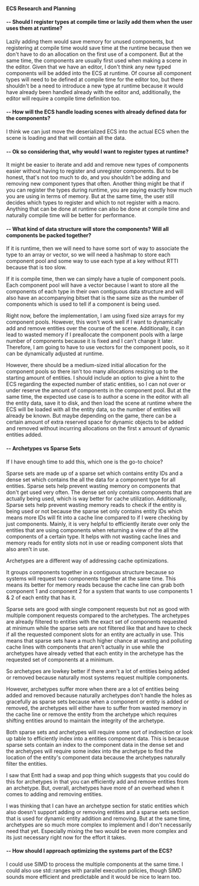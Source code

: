 #### ECS Research and Planning

#### -- Should I register types at compile time or lazily add them when the user uses them at runtime?

Lazily adding them would save memory for unused components, but registering at compile time
would save time at the runtime because then we don't have to do an allocation on the first use
of a component. But at the same time, the components are usually first used when making a scene
in the editor. Given that we have an editor, I don't think any new typed components will be added 
into the ECS at runtime. Of course all component types will need to be defined at compile time for
the editor too, but there shouldn't be a need to introduce a new type at runtime because
it would have already been handled already with the editor and, additionally, the editor will require
a compile time definition too.

#### -- How will the ECS handle loading scenes with already defined data for the components?
 
I think we can just move the deserialized ECS into the actual ECS when the scene is loading and that
will contain all the data.



#### -- Ok so considering that, why would I want to register types at runtime?

It might be easier to iterate and add and remove new types of components easier without having to register
and unregister components. But to be honest, that's not too much to do, and you shouldn't be adding and removing
new component types that often. Another thing might be that if you can register the types during runtime,
you are paying exactly how much you are using in terms of memory. But at the same time, the user still decides
which types to register and which to not register with a macro. Anything that can be done at runtime can also 
be done at compile time and naturally compile time will be better for performance.

#### -- What kind of data structure will store the components? Will all components be packed together?


If it is runtime, then we will need to have some sort of way to associate the type to an array or vector, so we will need
a hashmap to store each component pool and some way to use each type at a key without RTTI because that is too slow.

If it is compile time, then we can simply have a tuple of component pools. Each component pool will have a vector because
I want to store all the components of each type in their own contiguous data structure and will also have an accompanying
bitset that is the same size as the number of components which is used to tell if a component is being used.

Right now, before the implementation, I am using fixed size arrays for my component pools. However, this won't work well
if I want to dynamically add and remove entities over the course of the scene. Additionally, it can lead to wasted memory 
if I preallocate the component pools with a large number of components because it is fixed and I can't change it later.
Therefore, I am going to have to use vectors for the component pools, so it can be dynamically adjusted at runtime. 

However, there should be a medium-sized initial allocation for the component pools so there isn't too many allocations 
resizing up to the starting amount of entities. I should include an option to give a hint to the ECS regarding the 
expected number of static entities, so I can not over or under reserve the amount of components in the component pool. 
But at the same time, the expected use case is to author a scene in the editor with all the entity data, save it to 
disk, and then load the scene at runtime where the ECS will be loaded with all the entity data, so the number of 
entities will already be known. But maybe depending on the game, there can be a certain amount of extra reserved space
for dynamic objects to be added and removed without incurring allocations on the first x amount of dynamic entities added.


#### -- Archetypes vs Sparse Sets

If I have enough time to add this, which one is the go-to choice?

Sparse sets are made up of a sparse set which contains entity IDs and a dense set which contains the all the data for
a component type for all entities. Sparse sets help prevent wasting memory on components that don't get used very often.
The dense set only contains components that are actually being used, which is way better for cache utilization. Additionally, 
Sparse sets help prevent wasting memory reads to check if the entity is being used or not because the sparse set only
contains entity IDs which means more IDs will fit into a cache line compared to if I were checking by just components.
Mainly, it is very helpful to efficiently iterate over only the entities that are using components when returning a 
view of the all the components of a certain type. It helps with not wasting cache lines and memory reads for entity 
slots not in use or reading component slots that also aren't in use.

Archetypes are a different way of addressing cache optimizations.

It groups components together in a contiguous structure because so systems will request two components together at the 
same time. This means its better for memory reads because the cache line can grab both component 1 and component 2 for 
a system that wants to use components 1 & 2 of each entity that has it.

Sparse sets are good with single component requests but not as good with multiple component requests
compared to the archetypes. The archetypes are already filtered to entities with the exact set of components requested
at minimum while the sparse sets are not filtered like that and have to check if all the requested component slots for
an entity are actually in use. This means that sparse sets have a much higher chance at wasting and polluting cache lines
with components that aren't actually in use while the archetypes have already vetted that each entity in the archetype
has the requested set of components at a minimum.

So archetypes are lowkey better if there aren't a lot of entities being added or removed because naturally most
systems request multiple components.

However, archetypes suffer more when there are a lot of entities being added and removed because naturally archetypes
don't handle the holes as gracefully as sparse sets because when a component or entity is added or removed, the archetypes
will either have to suffer from wasted memory in the cache line or remove the entity from the archetype which requires shifting
entities around to maintain the integrity of the archetype.

Both sparse sets and archetypes will require some sort of indirection or look up table to efficiently index into a
entities component data. This is because sparse sets contain an index to the component data in the dense set and the
archetypes will require some index into the archetype to find the location of the entity's component data because the
archetypes naturally filter the entities.

I saw that Entt had a swap and pop thing which suggests that you could do this for archetypes in that you can 
efficiently add and remove entities from an archetype. But, overall, archetypes have more of an overhead when it comes
to adding and removing entities.

I was thinking that I can have an archetype section for static entities which also doesn't 
support adding or removing entities and a sparse sets section that is used for dynamic entity addition and removing.
But at the same time, archetypes are so much more complex to implement and I don't necessarily need that yet. Especially
mixing the two would be even more complex and its just necessary right now for the effort it takes.


#### -- How should I approach optimizing the systems part of the ECS?

I could use SIMD to process the multiple components at the same time. I could also use std::ranges with parallel execution
policies, though SIMD sounds more efficient and predictable and it would be nice to learn too. 
